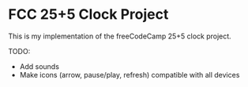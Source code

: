 # FCC 25+5 Clock Project

This is my implementation of the freeCodeCamp 25+5 clock project.

TODO:

- Add sounds
- Make icons (arrow, pause/play, refresh) compatible with all devices
